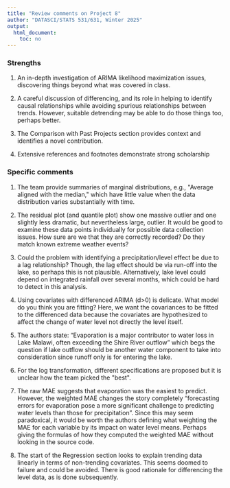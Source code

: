 ```yaml
---
title: "Review comments on Project 8"
author: "DATASCI/STATS 531/631, Winter 2025"
output:
  html_document:
    toc: no
---
```


### Strengths


1. An in-depth investigation of ARIMA likelihood maximization issues, discovering things beyond what was covered in class.

1. A careful discussion of differencing, and its role in helping to identify causal relationships while avoiding spurious relationships between trends. However, suitable detrending may be able to do those things too, perhaps better. 

1. The Comparison with Past Projects section provides context and identifies a novel contribution.

1. Extensive references and footnotes demonstrate strong scholarship

### Specific comments

1. The team provide summaries of marginal distributions, e.g., "Average aligned with the median," which have little value when the data distribution varies substantially with time. 

1. The residual plot (and quantile plot) show one massive outlier and one slightly less dramatic, but nevertheless large, outlier. It would be good to examine these data points individually for possible data collection issues. How sure are we that they are correctly recorded? Do they match known extreme weather events?

1. Could the problem with identifying a precipitation/level effect be due to a lag relationship? Though, the lag effect should be via run-off into the lake, so perhaps this is not plausible. Alternatively, lake level could depend on integrated rainfall over several months, which could be hard to detect in this analysis.

1. Using covariates with differenced ARIMA (d>0) is delicate. What model do you think you are fitting? Here, we want the covariances to be fitted to the differenced data because the covariates are hypothesized to affect the change of water level not directly the level itself.

1. The authors state: “Evaporation is a major contributor to water loss in Lake Malawi, often exceeding the Shire River outflow” which begs the question if lake outflow should be another water component to take into consideration since runoff only is for entering the lake.

1. For the log transformation, different specifications are proposed but it is unclear how the team picked the "best".

1. The raw MAE suggests that evaporation was the easiest to predict. However, the weighted MAE changes the story completely “forecasting errors for evaporation pose a more significant challenge to predicting water levels than those for precipitation”. Since this may seem paradoxical, it would be worth the authors defining what weighting the MAE for each variable by its impact on water level means. Perhaps giving the formulas of how they computed the weighted MAE without looking in the source code.

1. The start of the Regression section looks to explain trending data linearly in terms of non-trending covariates. This seems doomed to failure and could be avoided. There is good rationale for differencing the level data, as is done subsequently.

